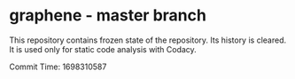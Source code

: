 # graphene - master branch

This repository contains frozen state of the repository.
Its history is cleared. It is used only for static code
analysis with Codacy.

Commit Time: 1698310587
